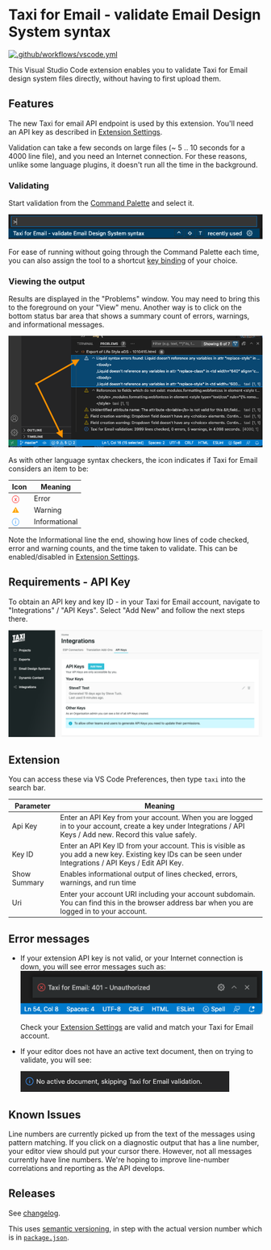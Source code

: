 # Taxi for Email - validate Email Design System syntax

[![.github/workflows/vscode.yml](https://github.com/tuck1s/taxitest/actions/workflows/vscode.yml/badge.svg)](https://github.com/tuck1s/taxitest/actions/workflows/vscode.yml)

This Visual Studio Code extension enables you to validate Taxi for Email design system files directly, without having to first upload them.
## Features

The new Taxi for email API endpoint is used by this extension. You'll need an API key as described in [Extension Settings](#extension-settings).

Validation can take a few seconds on large files (~ 5 .. 10 seconds for a 4000 line file), and you need an Internet connection.  For these reasons, unlike some language plugins, it doesn't run all the time in the background.

### Validating

Start validation from the [Command Palette](https://code.visualstudio.com/docs/getstarted/userinterface#_command-palette) and select it.

![Taxi command palette](images/taxi-cmd-palette.png)

For ease of running without going through the Command Palette each time, you can also assign the tool to a shortcut [key binding](https://code.visualstudio.com/docs/getstarted/keybindings) of your choice.
### Viewing the output

Results are displayed in the "Problems" window. You may need to bring this to the foreground on your "View" menu. Another way is to click on the bottom status bar area that shows a summary count of errors, warnings, and informational messages.

![Taxi problems display](images/taxi-problems-display.png)


As with other language syntax checkers, the icon indicates if Taxi for Email considers an item to be:

|Icon|Meaning|
--|--
<span style="color:red">ⓧ</span> | Error
<span style="color:orange">⚠️</span> | Warning
<span style="color:dodgerblue">ⓘ</span>| Informational

Note the Informational line the end, showing how lines of code checked, error and warning counts, and the time taken to validate. This can be enabled/disabled in [Extension Settings](#extension-settings).
## Requirements - API Key

To obtain an API key and key ID - in your Taxi for Email account, navigate to "Integrations" / "API Keys". Select "Add New" and follow the next steps there.

![Taxi API Key - Add New](images/taxi-api-key-add-new.png)


## Extension
You can access these via VS Code Preferences, then type `taxi` into the search bar.

|Parameter|Meaning|
|--|--|
Api Key|Enter an API Key from your account. When you are logged in to your account, create a key under Integrations / API Keys / Add new. Record this value safely.
Key ID|Enter an API Key ID from your account. This is visible as you add a new key. Existing key IDs can be seen under Integrations / API Keys / Edit API Key.
Show Summary|Enables informational output of lines checked, errors, warnings, and run time
Uri|Enter your account URI including your account subdomain. You can find this in the browser address bar when you are logged in to your account.

## Error messages

* If your extension API key is not valid, or your Internet connection is down, you will see error messages such as:
    ![Taxi auth error](images/taxi-auth-error.png)

    Check your [Extension Settings](#extension-settings) are valid and match your Taxi for Email account.

* If your editor does not have an active text document, then on trying to validate, you will see:

    ![Taxi auth error](images/taxi-no-active-doc.png)


## Known Issues

Line numbers are currently picked up from the text of the messages using pattern matching. If you click on a diagnostic output that has a line number, your editor view should put your cursor there. However, not all messages currently have line numbers. We're hoping to improve line-number correlations and reporting as the API develops.

## Releases
See [changelog](CHANGELOG.md).

This uses [semantic versioning](https://semver.org/), in step with the actual version number which is in [`package.json`](package.json).